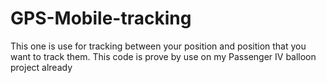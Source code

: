 # GPS-Mobile-tracking
This one is use for tracking between your position and position that you want to track them. 
This code is prove by use on my Passenger IV balloon project already
